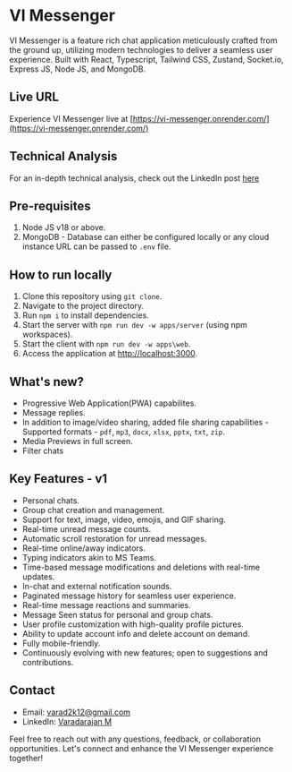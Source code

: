 # VI Messenger

VI Messenger is a feature rich chat application meticulously crafted from the ground up, utilizing modern technologies to deliver a seamless user experience. Built with React, Typescript, Tailwind CSS, Zustand, Socket.io, Express JS, Node JS, and MongoDB.

## Live URL

Experience VI Messenger live at [https://vi-messenger.onrender.com/](https://vi-messenger.onrender.com/)

## Technical Analysis

For an in-depth technical analysis, check out the LinkedIn post [here](https://www.linkedin.com/posts/varadarajan-m-724512164_vimessenger-chatapp-react-activity-7190968095581028352-n-xZ?utm_source=share&utm_medium=member_desktop)

## Pre-requisites

1. Node JS v18 or above.
2. MongoDB - Database can either be configured locally or any cloud instance URL can be passed to `.env` file.

## How to run locally

1. Clone this repository using `git clone`.
2. Navigate to the project directory.
3. Run `npm i` to install dependencies.
4. Start the server with `npm run dev -w apps/server` (using npm workspaces).
5. Start the client with `npm run dev -w apps\web`.
6. Access the application at [http://localhost:3000](http://localhost:3000).

## What's new?
- Progressive Web Application(PWA) capabilites.
- Message replies.
- In addition to image/video sharing, added file sharing capabilities - Supported formats - `pdf`, `mp3`, `docx`, `xlsx`, `pptx`, `txt`, `zip`.
- Media Previews in full screen.
- Filter chats

## Key Features - v1

- Personal chats.
- Group chat creation and management.
- Support for text, image, video, emojis, and GIF sharing.
- Real-time unread message counts.
- Automatic scroll restoration for unread messages.
- Real-time online/away indicators.
- Typing indicators akin to MS Teams.
- Time-based message modifications and deletions with real-time updates.
- In-chat and external notification sounds.
- Paginated message history for seamless user experience.
- Real-time message reactions and summaries.
- Message Seen status for personal and group chats.
- User profile customization with high-quality profile pictures.
- Ability to update account info and delete account on demand.
- Fully mobile-friendly.
- Continuously evolving with new features; open to suggestions and contributions.

## Contact

- Email: [varad2k12@gmail.com](mailto:varad2k12@gmail.com)
- LinkedIn: [Varadarajan M](https://www.linkedin.com/in/varadarajan-m-724512164/)


Feel free to reach out with any questions, feedback, or collaboration opportunities. Let's connect and enhance the VI Messenger experience together!
